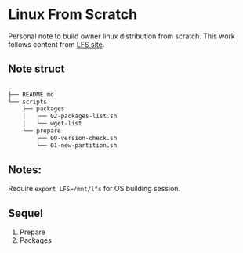 # Linux From Scratch

Personal note to build owner linux distribution from scratch. This work follows content from [LFS site](http://www.linuxfromscratch.org/).

## Note struct

```bash
.
├── README.md
└── scripts
    ├── packages
    │   ├── 02-packages-list.sh
    │   └── wget-list
    └── prepare
        ├── 00-version-check.sh
        └── 01-new-partition.sh
```

## Notes:

Require `export LFS=/mnt/lfs` for OS building session.

## Sequel

1. Prepare
2. Packages
